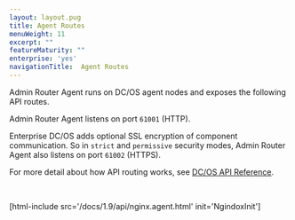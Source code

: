 ```yaml
---
layout: layout.pug
title: Agent Routes
menuWeight: 11
excerpt: ""
featureMaturity: ""
enterprise: 'yes'
navigationTitle:  Agent Routes
---
```


Admin Router Agent runs on DC/OS agent nodes and exposes the following API routes.

Admin Router Agent listens on port `61001` (HTTP).

Enterprise DC/OS adds optional SSL encryption of component communication. So in `strict` and `permissive` security modes, Admin Router Agent also listens on port `61002` (HTTPS).

For more detail about how API routing works, see [DC/OS API Reference](/docs/1.9/api/).

<br/>

[html-include src='/docs/1.9/api/nginx.agent.html' init='NgindoxInit']
